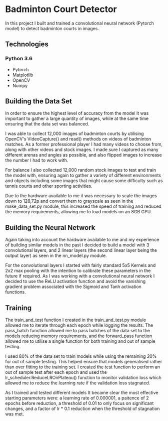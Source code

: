 # Badminton Court Detector

In this project I built and trained a convolutional neural network (Pytorch model) to detect badminton courts in images.

## Technologies
### Python 3.6
* Pytorch
* Matplotlib
* OpenCV
* Numpy

## Building the Data Set

In order to ensure the highest level of accuracy from the model it was important to gather a large quantity of images, while at the same time ensuring that the data set was balanced.

I was able to collect 12,000 images of badminton courts by utilising OpenCV's VideoCapture() and read() methods on videos of badminton matches. As a former professional player I had many videos to choose from, along with other videos and stock images. I made sure I captured as many different arenas and angles as possible, and also flipped images to increase the number I had to work with.

For balance I also collected 12,000 random stock images to test and train the model with, ensuring again to gather a variety of different environments and objects including some images that might cause some difficulty such as tennis courts and other sporting activities.

Due to the hardware available to me it was necessary to scale the images down to 128,72p and convert them to grayscale as seen in the make_data_set.py module, this increased the speed of training and reduced the memory requirements, allowing me to load models on an 8GB GPU.

## Building the Neural Network

Again taking into account the hardware available to me and my experience of building similar models in the past I decided to build a model with 3 convolutional layers, and 2 linear layers (the second linear layer being the output layer) as seen in the nn_model.py module. 

For the convolutional layers I started with fairly standard 5x5 Kernels and 2x2 max pooling with the intention to calibrate these parameters in the future if required. As I was working with a convolutional neural network I decided to use the ReLU activation function and avoid the vanishing gradient problem associated with the Sigmoid and Tanh activation functions.

## Training

The train_and_test function I created in the train_and_test.py module allowed me to iterate through each epoch while logging the results. The pass_batch function allowed me to pass batches of the data set to the models reducing memory requirements, and the forward_pass function allowed me to utilise a single function for both training and out of sample testing. 

I used 80% of the data set to train models while using the remaining 20% for out of sample testing. This helped ensure that models generalised rather than over fitting to the training set. I created the test function to perform an out of sample test after each epoch and used the lr_scheduler.ReduceLROnPlateau() function to monitor validation loss which allowed me to reduce the learning rate if the validation loss stagnated. 

As I trained and tested different models It became clear the most effective starting parameters were: a learning rate of 0.000001, a paitence of 2 epochs before reduction, a threshold of 0.01 to only focus on significant changes, and a factor of lr * 0.1 reduction when the threshold of stagnation was met.
